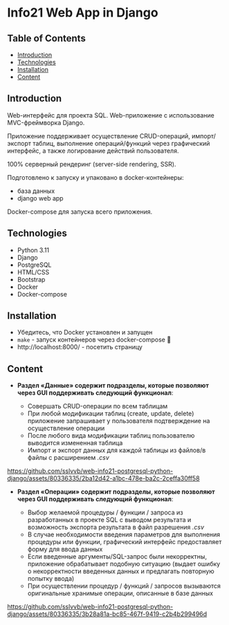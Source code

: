 # Info21 Web App in Django

## Table of Contents
- [Introduction](#introduction)
- [Technologies](#technologies)
- [Installation](#installation)
- [Content](#content)

## Introduction

Web-интерфейс для проекта SQL. Web-приложение с использование MVC-фреймворка Django.

Приложение поддерживает осуществление CRUD-операций, импорт/экспорт таблиц, выполнение операций/функций через графический интерфейс, а также логирование действий пользователя.

100% cерверный рендеринг (server-side rendering, SSR).

Подготовлено к запуску и упаковано в docker-контейнеры:

- база данных
- django web app

Docker-compose для запуска всего приложения.

## Technologies
- Python 3.11
- Django
- PostgreSQL
- HTML/CSS
- Bootstrap
- Docker
- Docker-compose

## Installation

- Убедитесь, что Docker установлен и запущен
- `make` - запуск контейнеров через docker-compose 🚀
- http://localhost:8000/ - посетить страницу

## Content

- **Раздел «Данные» содержит подразделы, которые позволяют через GUI поддерживать следующий функционал**:

  - Совершать CRUD-операции по всем таблицам
  - При любой модификации таблиц (create, update, delete) приложение запрашивает у пользователя подтверждение на осуществление операции
  - После любого вида модификации таблиц пользователю выводится измененная таблица
  - Импорт и экспорт данных для каждой таблицы из файлов/в файлы с расширением *.csv*

https://github.com/sslvvb/web-info21-postgresql-python-django/assets/80336335/2ba12d42-a1bc-478e-ba2c-2ceffa30ff58

- **Раздел «Операции» содержит подразделы, которые позволяют через GUI поддерживать следующий функционал**:

  - Выбор желаемой процедуры / функции / запроса из разработанных в проекте SQL с выводом результата и возможность экспорта результата в файл разрешения *.csv*
  - В случае необходимости введения параметров для выполнения процедуры или функции, графический интерфейс предоставляет форму для ввода данных
  - Если введенные аргументы/SQL-запрос были некорректны, приложение обрабатывает подобную ситуацию (выдает ошибку о некорректности введенных данных и предлагать повторную попытку ввода)
  - При осуществлении процедур / функций / запросов вызываются оригинальные хранимые операции, описанные в базе данных

https://github.com/sslvvb/web-info21-postgresql-python-django/assets/80336335/3b28a81a-bc85-467f-9419-c2b4b299496d
